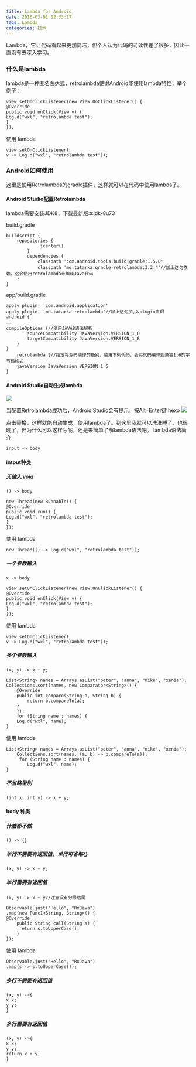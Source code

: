 ```yaml
---
title: Lambda for Android
date: 2016-03-01 02:33:17
tags: Lambda
categories: 技术
---
```



Lambda，它让代码看起来更加简洁，但个人认为代码的可读性差了很多，因此一直没有去深入学习。

### 什么是lambda

lambda是一种匿名表达式，retrolambda使得Android能使用lambda特性，举个例子：

    view.setOnClickListener(new View.OnClickListener() {
    @Override
    public void onClick(View v) {
    Log.d("wxl", "retrolambda test");
    }
    });
    
使用 lambda

    view.setOnClickListener(
    v -> Log.d("wxl", "retrolambda test"));
    

### Android如何使用

这里是使用Retrolambda的gradle插件，这样就可以在代码中使用lambda了。
<!--more-->
#### Android Studio配置Retrolambda

lambda需要安装JDK8，下载最新版本jdk-8u73

build.gradle

    buildscript {
        repositories {
                 jcenter()
            }
            dependencies {
                classpath 'com.android.tools.build:gradle:1.5.0'
                classpath 'me.tatarka:gradle-retrolambda:3.2.4'//加上这句依赖，这会使用retrolambda来编译Java代码
        }
    }
    
app/build.gradle

    apply plugin: 'com.android.application'
    apply plugin: 'me.tatarka.retrolambda'//加上这句加,入plugin声明
    android {
    ……
    compileOptions {//使用JAVA8语法解析
            sourceCompatibility JavaVersion.VERSION_1_8
            targetCompatibility JavaVersion.VERSION_1_8
        }
    }
        retrolambda {//指定将源码编译的级别，使用下列代码，会将代码编译到兼容1.6的字节码格式
        javaVersion JavaVersion.VERSION_1_6
    }
  
    
#### Android Studio自动生成lambda
![](https://d7.usercdn.com/i/04033/9kdvn64rz5p9.png)

当配置Retrolambda成功后，Android Studio会有提示，按Alt+Enter键
hexo
![](https://d7.usercdn.com/i/04033/8zt63yej4sql.png)

点击替换，这样就能自动生成，使用lambda了。到这里我就可以洗洗睡了，也很晚了，但为什么可以这样写呢，还是来简单了解lambda语法吧。
lambda语法简介

    input -> body
    
#### intput种类

##### 无输入 void
    
    () -> body

    new Thread(new Runnable() {
    @Override
    public void run() {
    Log.d("wxl", "retrolambda test");
    }
    });
    
使用 lambda

    new Thread(() -> Log.d("wxl", "retrolambda test"));
    
##### 一个参数输入

    x -> body

    view.setOnClickListener(new View.OnClickListener() {
    @Override
    public void onClick(View v) {
    Log.d("wxl", "retrolambda test");
    }
    });
    
使用 lambda

    view.setOnClickListener(
    v -> Log.d("wxl", "retrolambda test"));

##### 多个参数输入
    (x, y) -> x + y;

    List<String> names = Arrays.asList("peter", "anna", "mike", "xenia");
    Collections.sort(names, new Comparator<String>() {
        @Override
        public int compare(String a, String b) {
            return b.compareTo(a);
        }
        });
        for (String name : names) {
        Log.d("wxl", name);
    }
使用 lambda

    List<String> names = Arrays.asList("peter", "anna", "mike", "xenia");
        Collections.sort(names, (a, b) -> b.compareTo(a));
         for (String name : names) {
            Log.d("wxl", name);
    }
    
##### 不省略型別
    
    (int x, int y) -> x + y;

#### body 种类

##### 什麼都不做

    () -> {}

##### 单行不需要有返回值，单行可省略{}

    (x, y) -> x + y;

##### 单行需要有返回值

    (x, y) -> x + y//注意没有分号结尾

    Observable.just("Hello", "RxJava")
    .map(new Func1<String, String>() {
    @Override
        public String call(String s) {
         return s.toUpperCase();
        }
    });
    
使用 lambda

    Observable.just("Hello", "RxJava")
    .map(s -> s.toUpperCase());

##### 多行不需要有返回值

    (x, y) ->{
    x x;
    y y;
    }

##### 多行需要有返回值

    (x, y) ->{
    x x;
    y y;
    return x + y;
    }

